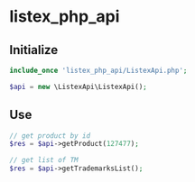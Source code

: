 # listex_php_api

## Initialize

```php
include_once 'listex_php_api/ListexApi.php';

$api = new \ListexApi\ListexApi();
```

## Use

```php
// get product by id
$res = $api->getProduct(127477);

// get list of TM
$res = $api->getTrademarksList();
```